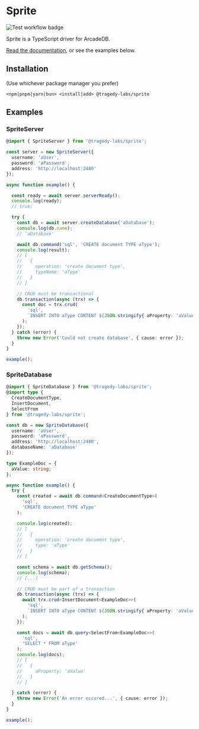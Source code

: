# Sprite

![Test workflow badge](https://github.com/tragedy-labs/sprite/actions/workflows/commit.yml/badge.svg?event=push)

Sprite is a TypeScript driver for ArcadeDB.

[Read the documentation](https://sprite.tragedy.dev), or see the examples below.

## Installation

(Use whichever package manager you prefer)

`<npm|pnpm|yarn|bun> <install|add> @tragedy-labs/sprite`

## Examples

### SpriteServer

```ts
@import { SpriteServer } from '@tragedy-labs/sprite';

const server = new SpriteServer({
  username: 'aUser',
  password: 'aPassword',
  address: 'http://localhost:2480'
});

async function example() {

  const ready = await server.serverReady();
  console.log(ready);
  // true;

  try {
    const db = await server.createDatabase('aDatabase');
    console.log(db.name);
    // 'aDatabase'

    await db.command('sql', 'CREATE document TYPE aType');
    console.log(result);
    // [
    //   {
    //     operation: 'create document type',
    //     typeName: 'aType'
    //   }
    // ]

    // CRUD must be transactional
    db.transaction(async (trx) => {
      const doc = trx.crud(
        'sql',
        `INSERT INTO aType CONTENT ${JSON.stringify{ aProperty: 'aValue' }}`
      );
    });
  } catch (error) {
    throw new Error('Could not create database', { cause: error });
  }
}

example();

```

### SpriteDatabase

```ts
@import { SpriteDatabase } from '@tragedy-labs/sprite';
@import type {
  CreateDocumentType,
  InsertDocument,
  SelectFrom
} from '@tragedy-labs/sprite';

const db = new SpriteDatabase({
  username: 'aUser',
  password: 'aPassword',
  address: 'http://localhost:2480',
  databaseName: 'aDatabase'
});

type ExampleDoc = {
  aValue: string;
};

async function example() {
  try {
    const created = await db.command<CreateDocumentType>(
      'sql',
      'CREATE document TYPE aType'
    );

    console.log(created);
    // [
    //   {
    //     operation: 'create document type',
    //     type: 'aType'
    //   }
    // ]

    const schema = await db.getSchema();
    console.log(schema);
    // [...]

    // CRUD must be part of a transaction
    db.transaction(async (trx) => {
      await trx.crud<InsertDocument<ExampleDoc>>(
        'sql',
        `INSERT INTO aType CONTENT ${JSON.stringify{ aProperty: 'aValue' }}`,
      );
    });

    const docs = await db.query<SelectFrom<ExampleDoc>>(
      'sql',
      'SELECT * FROM aType'
    );
    console.log(docs);
    // [
    //   {
    //     aProperty: 'aValue'
    //   }
    // ]

  } catch (error) {
    throw new Error('An error occured...', { cause: error });
  }
}

example();

```
